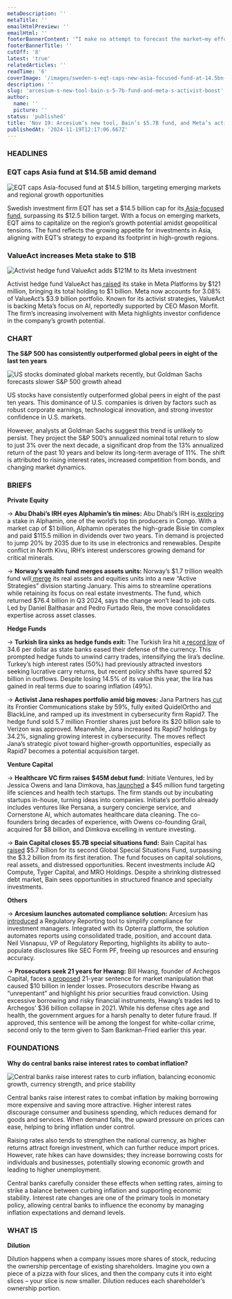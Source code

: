 ```yaml
---
metaDescription: ''
metaTitle: ''
emailHtmlPreview: ''
emailHtml: ''
footerBannerContent: '“I make no attempt to forecast the market—my efforts are devoted to finding undervalued securities.” - Warren Buffett'
footerBannerTitle: ''
cutOff: '8'
latest: 'true'
relatedArticles: ''
readTime: '6'
coverImage: '/images/sweden-s-eqt-caps-new-asia-focused-fund-at-14.5bn-M3MD.webp'
description: ''
slug: 'arcesium-s-new-tool-bain-s-5-7b-fund-and-meta-s-activist-boost'
author:
  name: ''
  picture: ''
status: 'published'
title: 'Nov 19: Arcesium’s new tool, Bain’s $5.7B fund, and Meta’s activist boost'
publishedAt: '2024-11-19T12:17:06.667Z'
---
```


### HEADLINES

### EQT caps Asia fund at $14.5B amid demand

![EQT caps Asia-focused fund at $14.5 billion, targeting emerging markets and regional growth opportunities](/images/sweden-s-eqt-caps-new-asia-focused-fund-at-14.5bn-YxNT.webp)

Swedish investment firm EQT has set a $14.5 billion cap for its[ Asia-focused fund](https://www.privateequitywire.co.uk/swedens-eqt-caps-new-asia-focused-fund-at-14-5bn/), surpassing its $12.5 billion target. With a focus on emerging markets, EQT aims to capitalize on the region’s growth potential amidst geopolitical tensions. The fund reflects the growing appetite for investments in Asia, aligning with EQT’s strategy to expand its footprint in high-growth regions.

### ValueAct increases Meta stake to $1B

![Activist hedge fund ValueAct adds $121M to its Meta investment](/images/activist-hedge-fund-valueact-adds-121m-to-meta-bet-YxMz.webp)

Activist hedge fund ValueAct has[ raised](https://www.hedgeweek.com/activist-hedge-fund-valueact-adds-121m-to-meta-bet/) its stake in Meta Platforms by $121 million, bringing its total holding to $1 billion. Meta now accounts for 3.08% of ValueAct’s $3.9 billion portfolio. Known for its activist strategies, ValueAct is backing Meta’s focus on AI, reportedly supported by CEO Mason Morfit. The firm’s increasing involvement with Meta highlights investor confidence in the company’s growth potential.

### CHART

**The S&P 500 has consistently outperformed global peers in eight of the last ten years**

![US stocks dominated global markets recently, but Goldman Sachs forecasts slower S&P 500 growth ahead](/images/us-stock-I1Nz.jpg)

US stocks have consistently outperformed global peers in eight of the past ten years. This dominance of U.S. companies is driven by factors such as robust corporate earnings, technological innovation, and strong investor confidence in U.S. markets.

However, analysts at Goldman Sachs suggest this trend is unlikely to persist. They project the S&P 500’s annualized nominal total return to slow to just 3% over the next decade, a significant drop from the 13% annualized return of the past 10 years and below its long-term average of 11%. The shift is attributed to rising interest rates, increased competition from bonds, and changing market dynamics.

### BRIEFS

**Private Equity**

→ **Abu Dhabi’s IRH eyes Alphamin’s tin mines:** Abu Dhabi’s IRH is[ exploring](https://www.bnnbloomberg.ca/investing/2024/11/18/abu-dhabis-irh-explores-investing-in-alphamins-congo-tin-mines/) a stake in Alphamin, one of the world’s top tin producers in Congo. With a market cap of $1 billion, Alphamin operates the high-grade Bisie tin complex and paid $115.5 million in dividends over two years. Tin demand is projected to jump 20% by 2035 due to its use in electronics and renewables. Despite conflict in North Kivu, IRH’s interest underscores growing demand for critical minerals.

→ **Norway’s wealth fund merges assets units:** Norway’s $1.7 trillion wealth fund will[ merge](https://www.bnnbloomberg.ca/business/company-news/2024/11/18/norways-wealth-fund-merges-real-assets-with-equities-unit/) its real assets and equities units into a new “Active Strategies” division starting January. This aims to streamline operations while retaining its focus on real estate investments. The fund, which returned $76.4 billion in Q3 2024, says the change won’t lead to job cuts. Led by Daniel Balthasar and Pedro Furtado Reis, the move consolidates expertise across asset classes.

**Hedge Funds**

→ **Turkish lira sinks as hedge funds exit:** The Turkish lira hit a[ record low](https://www.bloomberg.com/news/articles/2024-11-18/lira-losses-deepen-as-funds-react-to-state-banks-lifting-support?embedded-checkout=true) of 34.6 per dollar as state banks eased their defense of the currency. This prompted hedge funds to unwind carry trades, intensifying the lira’s decline. Turkey’s high interest rates (50%) had previously attracted investors seeking lucrative carry returns, but recent policy shifts have spurred $2 billion in outflows. Despite losing 14.5% of its value this year, the lira has gained in real terms due to soaring inflation (49%).

→ **Activist Jana reshapes portfolio amid big moves:** Jana Partners has[ cut](https://www.hedgeweek.com/activist-jana-cuts-frontier-stake-exits-quidelortho-and-blackline/) its Frontier Communications stake by 59%, fully exited QuidelOrtho and BlackLine, and ramped up its investment in cybersecurity firm Rapid7. The hedge fund sold 5.7 million Frontier shares just before its $20 billion sale to Verizon was approved. Meanwhile, Jana increased its Rapid7 holdings by 34.2%, signaling growing interest in cybersecurity. The moves reflect Jana’s strategic pivot toward higher-growth opportunities, especially as Rapid7 becomes a potential acquisition target.

**Venture Capital**

→ **Healthcare VC firm raises $45M debut fund:** Initiate Ventures, led by Jessica Owens and Iana Dimkova, has[ launched](https://techcrunch.com/2024/11/18/healthcare-vc-firm-initiate-has-a-new-45m-and-has-already-founded-five-startups-internally/) a $45 million fund targeting life sciences and health tech startups. The firm stands out by incubating startups in-house, turning ideas into companies. Initiate’s portfolio already includes ventures like Persana, a surgery concierge service, and Cornerstone AI, which automates healthcare data cleaning. The co-founders bring decades of experience, with Owens co-founding Grail, acquired for $8 billion, and Dimkova excelling in venture investing.

→ **Bain Capital closes $5.7B special situations fund:** Bain Capital has[ raised](https://pitchbook.com/news/articles/bain-capital-raises-5-7b-for-latest-global-special-situations-fund) $5.7 billion for its second Global Special Situations Fund, surpassing the $3.2 billion from its first iteration. The fund focuses on capital solutions, real assets, and distressed opportunities. Recent investments include AQ Compute, Tyger Capital, and MRO Holdings. Despite a shrinking distressed debt market, Bain sees opportunities in structured finance and specialty investments.

**Others**

→ **Arcesium launches automated compliance solution:** Arcesium has[ introduced](https://www.hedgeweek.com/arcesium-unveils-new-regulatory-reporting-solution/) a Regulatory Reporting tool to simplify compliance for investment managers. Integrated with its Opterra platform, the solution automates reports using consolidated trade, position, and account data. Neil Visnapuu, VP of Regulatory Reporting, highlights its ability to auto-populate disclosures like SEC Form PF, freeing up resources and ensuring accuracy.

→ **Prosecutors seek 21 years for Hwang:** Bill Hwang, founder of Archegos Capital, faces a[ proposed](https://www.hedgeweek.com/archegos-founder-hwang-should-serve-21-years-say-us-persecutors/) 21-year sentence for market manipulation that caused $10 billion in lender losses. Prosecutors describe Hwang as “unrepentant” and highlight his prior securities fraud conviction. Using excessive borrowing and risky financial instruments, Hwang’s trades led to Archegos’ $36 billion collapse in 2021. While his defense cites age and health, the government argues for a harsh penalty to deter future fraud. If approved, this sentence will be among the longest for white-collar crime, second only to the term given to Sam Bankman-Fried earlier this year.

### FOUNDATIONS

**Why do central banks raise interest rates to combat inflation?**

![Central banks raise interest rates to curb inflation, balancing economic growth, currency strength, and price stability](/images/why-do-central-banks-raise-interest-rates-to-combat-inflation_-I5NT.webp)

Central banks raise interest rates to combat inflation by making borrowing more expensive and saving more attractive. Higher interest rates discourage consumer and business spending, which reduces demand for goods and services. When demand falls, the upward pressure on prices can ease, helping to bring inflation under control.

Raising rates also tends to strengthen the national currency, as higher returns attract foreign investment, which can further reduce import prices. However, rate hikes can have downsides; they increase borrowing costs for individuals and businesses, potentially slowing economic growth and leading to higher unemployment.

Central banks carefully consider these effects when setting rates, aiming to strike a balance between curbing inflation and supporting economic stability. Interest rate changes are one of the primary tools in monetary policy, allowing central banks to influence the economy by managing inflation expectations and demand levels.

### WHAT IS

**Dilution**

Dilution happens when a company issues more shares of stock, reducing the ownership percentage of existing shareholders. Imagine you own a piece of a pizza with four slices, and then the company cuts it into eight slices – your slice is now smaller. Dilution reduces each shareholder’s ownership portion.